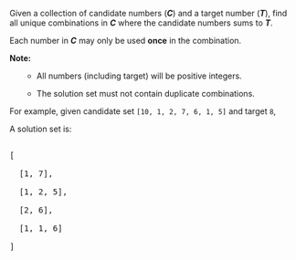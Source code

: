 

Given a collection of candidate numbers (***C***) and a target number (***T***), find all unique combinations in ***C*** where the candidate numbers sums to ***T***.


Each number in ***C*** may only be used **once** in the combination.


**Note:**<br />
<ul>
- All numbers (including target) will be positive integers.
- The solution set must not contain duplicate combinations.
</ul>



For example, given candidate set `[10, 1, 2, 7, 6, 1, 5]` and target `8`, <br />
A solution set is: <br />
<pre>
[
  [1, 7],
  [1, 2, 5],
  [2, 6],
  [1, 1, 6]
]
</pre>

